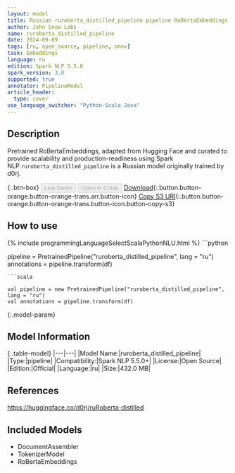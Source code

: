 ```yaml
---
layout: model
title: Russian ruroberta_distilled_pipeline pipeline RoBertaEmbeddings from d0rj
author: John Snow Labs
name: ruroberta_distilled_pipeline
date: 2024-09-09
tags: [ru, open_source, pipeline, onnx]
task: Embeddings
language: ru
edition: Spark NLP 5.5.0
spark_version: 3.0
supported: true
annotator: PipelineModel
article_header:
  type: cover
use_language_switcher: "Python-Scala-Java"
---
```


## Description

Pretrained RoBertaEmbeddings, adapted from Hugging Face and curated to provide scalability and production-readiness using Spark NLP.`ruroberta_distilled_pipeline` is a Russian model originally trained by d0rj.

{:.btn-box}
<button class="button button-orange" disabled>Live Demo</button>
<button class="button button-orange" disabled>Open in Colab</button>
[Download](https://s3.amazonaws.com/auxdata.johnsnowlabs.com/public/models/ruroberta_distilled_pipeline_ru_5.5.0_3.0_1725910188761.zip){:.button.button-orange.button-orange-trans.arr.button-icon}
[Copy S3 URI](s3://auxdata.johnsnowlabs.com/public/models/ruroberta_distilled_pipeline_ru_5.5.0_3.0_1725910188761.zip){:.button.button-orange.button-orange-trans.button-icon.button-copy-s3}

## How to use



<div class="tabs-box" markdown="1">
{% include programmingLanguageSelectScalaPythonNLU.html %}
```python

pipeline = PretrainedPipeline("ruroberta_distilled_pipeline", lang = "ru")
annotations =  pipeline.transform(df)   

```
```scala

val pipeline = new PretrainedPipeline("ruroberta_distilled_pipeline", lang = "ru")
val annotations = pipeline.transform(df)

```
</div>

{:.model-param}
## Model Information

{:.table-model}
|---|---|
|Model Name:|ruroberta_distilled_pipeline|
|Type:|pipeline|
|Compatibility:|Spark NLP 5.5.0+|
|License:|Open Source|
|Edition:|Official|
|Language:|ru|
|Size:|432.0 MB|

## References

https://huggingface.co/d0rj/ruRoberta-distilled

## Included Models

- DocumentAssembler
- TokenizerModel
- RoBertaEmbeddings